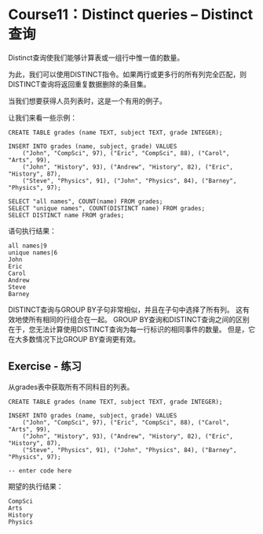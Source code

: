 # **Course11：Distinct queries – Distinct查询**
Distinct查询使我们能够计算表或一组行中惟一值的数量。

为此，我们可以使用DISTINCT指令。如果两行或更多行的所有列完全匹配，则DISTINCT查询将返回重复数据删除的条目集。

当我们想要获得人员列表时，这是一个有用的例子。

让我们来看一些示例：
```
CREATE TABLE grades (name TEXT, subject TEXT, grade INTEGER);

INSERT INTO grades (name, subject, grade) VALUES
    ("John", "CompSci", 97), ("Eric", "CompSci", 88), ("Carol", "Arts", 99),
    ("John", "History", 93), ("Andrew", "History", 82), ("Eric", "History", 87),
    ("Steve", "Physics", 91), ("John", "Physics", 84), ("Barney", "Physics", 97);

SELECT "all names", COUNT(name) FROM grades;
SELECT "unique names", COUNT(DISTINCT name) FROM grades;
SELECT DISTINCT name FROM grades;
```

语句执行结果：

```
all names|9
unique names|6
John
Eric
Carol
Andrew
Steve
Barney
```

DISTINCT查询与GROUP BY子句非常相似，并且在子句中选择了所有列。 这有效地使所有相同的行组合在一起。 GROUP BY查询和DISTINCT查询之间的区别在于，您无法计算使用DISTINCT查询为每一行标识的相同事件的数量。 但是，它在大多数情况下比GROUP BY查询更有效。


## Exercise - 练习
从grades表中获取所有不同科目的列表。

```
CREATE TABLE grades (name TEXT, subject TEXT, grade INTEGER);

INSERT INTO grades (name, subject, grade) VALUES
    ("John", "CompSci", 97), ("Eric", "CompSci", 88), ("Carol", "Arts", 99),
    ("John", "History", 93), ("Andrew", "History", 82), ("Eric", "History", 87),
    ("Steve", "Physics", 91), ("John", "Physics", 84), ("Barney", "Physics", 97);

-- enter code here

```

期望的执行结果：
```
CompSci
Arts
History
Physics
```
